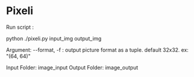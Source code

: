 # Pixeli

Run script :

python ./pixeli.py input_img output_img

Argument:
  --format, -f : output picture format as a tuple. default 32x32. ex: "(64, 64)"
  
Input Folder: image_input
Output Folder: image_output
